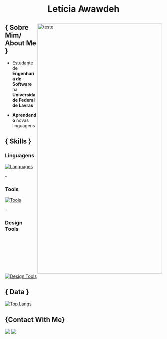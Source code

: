 <h1 align="center"> Letícia Awawdeh</h1>

<div>
<img align="right" width="400"  height="800" alt="teste" src="https://2.bp.blogspot.com/-VcyKW20HTxw/V2MdeUctlvI/AAAAAAAAb3U/ucWxUVeR--ALd7cHKNz1B9YbU3ZsrqlDACLcB/s640/Caspar%2BDavid%2BFriedrich%2B-%2BWanderer%2Babove%2Bthe%2BSea%2Bof%2BFog%252C%2B1818.jpg"/>

<h2> { Sobre Mim/ About Me } </h2>

- Estudante de **Engenharia de Software** na **Universidade Federal de Lavras**

- **Aprendendo** novas linguagens

<h2>{ Skills }</h2>

<h3><strong>Linguagens</strong></h3>

[![Languages](https://skillicons.dev/icons?i=py,java,javascript&perline=4)](https://skillicons.dev)

-<h3> **Tools** </h3>
[![Tools](https://skillicons.dev/icons?i=vscode,git,mysql,css,html,nodejs&perline=4)](https://skillicons.dev)

 -<h3> **Design Tools** </h3>
 [![Design Tools](https://skillicons.dev/icons?i=figma)](https://skillicons.dev)
    
<h2> { Data } </h2>

   [![Top Langs](https://github-readme-stats.vercel.app/api/top-langs/?username=leticia-awawdeh&theme=dark&show_icons=true&layout=donut)](https://github.com/anuraghazra/github-readme-stats)

<h2> {Contact With Me} </h2>
    <a href = "leticiaawawdeh@gmail.com"><img src="https://img.shields.io/badge/Gmail-D14836?style=for-the-badge&logo=gmail&logoColor=white" target="_blank"></a>
  <a href="https://www.linkedin.com/in/let%C3%ADcia-cardoso-02bb40235/" target="_blank"><img src="https://img.shields.io/badge/-LinkedIn-%230077B5?style=for-the-badge&logo=linkedin&logoColor=white" target="_blank"></a>
   <br> </br>

   
</div>
